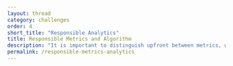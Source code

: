 ```yaml
---
layout: thread
category: challenges
order: 4
short_title: "Responsible Analytics"
title: Responsible Metrics and Algorithm
description: "It is important to distinguish upfront between metrics, which refers to what is being measured, and algorithms, which refers to how it is being measured. Metrics should be controlled by academic institutions, and deliberately chosen, rather than relying on those sold by commercial vendors. Algorithms, do not necessarily need to be controlled by each academic institution, but must be carefully understood and monitored."
permalink: /responsible-metrics-analytics
---
```

